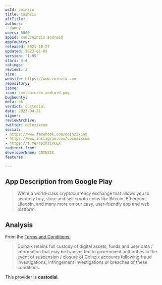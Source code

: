 ```yaml
---
wsId: coinzix
title: Coinzix
altTitle: 
authors:
- danny
users: 5000
appId: com.coinzix.android
appCountry: 
released: 2021-10-27
updated: 2023-01-09
version: '1.95'
stars: 4.4
ratings: 
reviews: 2
size: 
website: https://www.coinzix.com
repository: 
issue: 
icon: com.coinzix.android.png
bugbounty: 
meta: ok
verdict: custodial
date: 2023-04-21
signer: 
reviewArchive: 
twitter: coinzixcom
social:
- https://www.facebook.com/coinzixcom
- https://www.instagram.com/coinzixcom
- https://t.me/coinzixCEX
redirect_from: 
developerName: COINZIX
features: 

---
```


## App Description from Google Play 

> We're a world-class cryptocurrency exchange that allows you to securely buy, store and sell crypto coins like Bitcoin, Ethereum, Litecoin, and many more on our easy, user-friendly app and web platform.

## Analysis 

From the [Terms and Conditions:](https://v2.coinzix.com/en/info/terms-and-conditions) 

> Coinzix retains full custody of digital assets, funds and user data / information that may be transmitted to government authorities in the event of suspension / closure of Coinzix accounts following fraud investigations, infringement investigations or breaches of these conditions.

This provider is **custodial**.
